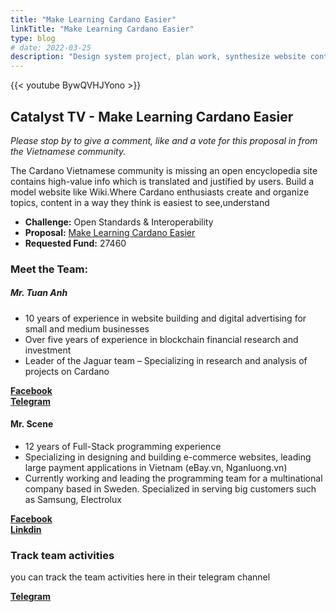```yaml
---
title: "Make Learning Cardano Easier"
linkTitle: "Make Learning Cardano Easier"
type: blog
# date: 2022-03-25
description: "Design system project, plan work, synthesize website content to post, recruit collaborators, transmit information about the project, attract new users"
---
```


{{<  youtube BywQVHJYono >}}

## Catalyst TV - Make Learning Cardano Easier

*Please stop by to give a comment, like and a vote for this proposal in from the Vietnamese community.*  

The Cardano Vietnamese community is missing an open encyclopedia site contains high-value info which is translated and justified by users. Build a model website like Wiki.Where Cardano enthusiasts create and organize topics, content in a way they think is easiest to see,understand

- **Challenge:** Open Standards & Interoperability
- **Proposal:** [Make Learning Cardano Easier](https://cardano.ideascale.com/c/idea/404742)  
- **Requested Fund:** 27460

### Meet the Team:

##### **Mr. Tuan Anh**
- 10 years of experience in website building and digital advertising for small and medium businesses
- Over five years of experience in blockchain financial research and investment
- Leader of the Jaguar team – Specializing in research and analysis of projects on Cardano

[**Facebook**](https://www.facebook.com/tuananh.le.1694059/)  
[**Telegram**](https://t.me/tuan_anh_nam_dinh)

#### **Mr. Scene**
- 12 years of Full-Stack programming experience
- Specializing in designing and building e-commerce websites, leading large payment applications in Vietnam (eBay.vn, Nganluong.vn)
- Currently working and leading the programming team for a multinational company based in Sweden. Specialized in serving big customers such as Samsung, Electrolux

[**Facebook**](https://www.facebook.com/tran.nothingtolose)  
[**Linkdin**](https://www.linkedin.com/in/tran-quang-canh-0902932486/)


### Track team activities
you can track the team activities here in their telegram channel  

[**Telegram**](https://t.me/wikicardanovietnam)